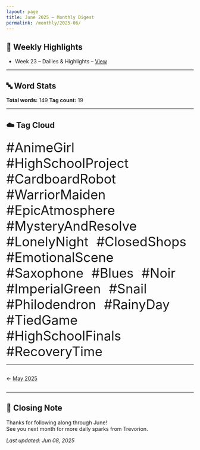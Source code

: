 ```yaml
---
layout: page
title: June 2025 – Monthly Digest
permalink: /monthly/2025-06/
---
```


## 📅 Weekly Highlights

- Week 23 – Dailies & Highlights – [View](/2025/06/02/week-23.html)

---

## 🔤 Word Stats

**Total words:** 149
**Tag count:** 19

---

## ☁️ Tag Cloud

<span style="font-size: 2.5em; margin-right: 0.5em;">#AnimeGirl</span>
<span style="font-size: 2.5em; margin-right: 0.5em;">#HighSchoolProject</span>
<span style="font-size: 2.5em; margin-right: 0.5em;">#CardboardRobot</span>
<span style="font-size: 2.5em; margin-right: 0.5em;">#WarriorMaiden</span>
<span style="font-size: 2.5em; margin-right: 0.5em;">#EpicAtmosphere</span>
<span style="font-size: 2.5em; margin-right: 0.5em;">#MysteryAndResolve</span>
<span style="font-size: 2.5em; margin-right: 0.5em;">#LonelyNight</span>
<span style="font-size: 2.5em; margin-right: 0.5em;">#ClosedShops</span>
<span style="font-size: 2.5em; margin-right: 0.5em;">#EmotionalScene</span>
<span style="font-size: 2.5em; margin-right: 0.5em;">#Saxophone</span>
<span style="font-size: 2.5em; margin-right: 0.5em;">#Blues</span>
<span style="font-size: 2.5em; margin-right: 0.5em;">#Noir</span>
<span style="font-size: 2.5em; margin-right: 0.5em;">#ImperialGreen</span>
<span style="font-size: 2.5em; margin-right: 0.5em;">#Snail</span>
<span style="font-size: 2.5em; margin-right: 0.5em;">#Philodendron</span>
<span style="font-size: 2.5em; margin-right: 0.5em;">#RainyDay</span>
<span style="font-size: 2.5em; margin-right: 0.5em;">#TiedGame</span>
<span style="font-size: 2.5em; margin-right: 0.5em;">#HighSchoolFinals</span>
<span style="font-size: 2.5em; margin-right: 0.5em;">#RecoveryTime</span>

---

<div style="display: flex; justify-content: space-between; padding: 1em 0;"><div style="text-align: left;">← <a href='/monthly/2025-05/'>May 2025</a></div><div></div></div>

---

## 🌟 Closing Note

Thanks for following along through June!  
See you next month for more daily sparks from Trevorion.

_Last updated: Jun 08, 2025_
